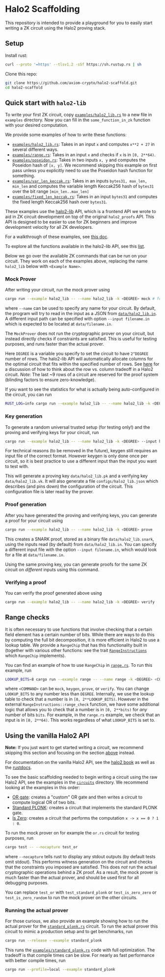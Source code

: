 # Halo2 Scaffolding

This repository is intended to provide a playground for you to easily start writing a ZK circuit using the Halo2 proving stack.

## Setup

Install rust:

```bash
curl --proto '=https' --tlsv1.2 -sSf https://sh.rustup.rs | sh
```

Clone this repo:

```bash
git clone https://github.com/axiom-crypto/halo2-scaffold.git
cd halo2-scaffold
```

## Quick start with `halo2-lib`

To write your first ZK circuit, copy [`examples/halo2_lib.rs`](examples/halo2_lib.rs) to a new file in `examples` directory. Now you can fill in the `some_function_in_zk` function with your desired computation.

We provide some examples of how to write these functions:

- [`examples/halo2_lib.rs`](examples/halo2_lib.rs): Takes in an input `x` and computes `x**2 + 27` in several different ways.
- [`examples/range.rs`](examples/range.rs): Takes in an input `x` and checks if `x` is in `[0, 2**64)`.
- [`examples/poseidon.rs`](examples/poseidon.rs): Takes in two inputs `x, y` and computes the Poseidon hash of `[x, y]`. We recommend skipping this example on first pass unless you explicitly need to use the Poseidon hash function for something.
- [`examples/var_len_keccak.rs`](examples/var_len_keccak.rs): Takes in an inputs `bytes31, max_len, min_len` and computes the variable length Keccak256 hash of `bytes31` over the bit range `[min_len..max_len]`
- [`examples/fixed_len_keccak.rs`](examples/fixed_len_keccak.rs): Takes in an input `bytes31` and computes the fixed length Keccak256 hash over `bytes31`.

These examples use the [halo2-lib](https://github.com/axiom-crypto/halo2-lib/tree/axiom-dev-0301) API, which is a frontend API we wrote to aid in ZK circuit development on top of the original `halo2_proofs` API. This API is designed to be easier to use for ZK beginners and improve development velocity for all ZK developers.

For a walkthrough of these examples, see [this doc](https://docs.axiom.xyz/~/changes/ztIYKznQAmn202AIDFuO/zero-knowledge-proofs/getting-started-with-halo2).

To explore all the functions available in the halo2-lib API, see this [list](https://docs.axiom.xyz/~/changes/ztIYKznQAmn202AIDFuO/zero-knowledge-proofs/getting-started-with-halo2#available-api-functions).

Below we go over the available ZK commands that can be run on your circuit. They work on each of the examples above, replacing the name `halo2_lib` below with `<Example Name>`.

### Mock Prover

After writing your circuit, run the mock prover using

```bash
cargo run --example halo2_lib -- --name halo2_lib -k <DEGREE> mock # for example, DEGREE=8
```

where `--name` can be used to specify any name for your circuit. By default, the program will try to read in the input as a JSON from [`data/halo2_lib.in`](data/halo2_lib.in). A different input path can be specified with option `--input filename.in` which is expected to be located at `data/filename.in`.

The `MockProver` does not run the cryptographic prover on your circuit, but instead directly checks if constraints are satisfied. This is useful for testing purposes, and runs faster than the actual prover.

Here `DEGREE` is a variable you specify to set the circuit to have `2^DEGREE` number of rows. The halo2-lib API will automatically allocate columns for the optimal circuit that fits within the specified number of rows. See [here](https://docs.axiom.xyz/zero-knowledge-proofs/getting-started-with-halo2#cost-modeling) for a discussion of how to think about the row vs. column tradeoff in a Halo2 circuit. _Note:_ The last ~9 rows of a circuit are reserved for the proof system (blinding factors to ensure zero-knowledge).

If you want to see the statistics for what is actually being auto-configured in the circuit, you can run

```bash
RUST_LOG=info cargo run --example halo2_lib -- --name halo2_lib -k <DEGREE> mock
```

### Key generation

To generate a random universal trusted setup (for testing only!) and the proving and verifying keys for your circuit, run

```bash
cargo run --example halo2_lib -- --name halo2_lib -k <DEGREE> --input halo2_lib.0.in keygen
```

For technical reasons (to be removed in the future), keygen still requires an input file of the correct format. However keygen is only done once per circuit, so it is best practice to use a different input than the input you want to test with.

This will generate a proving key `data/halo2_lib.pk` and a verifying key `data/halo2_lib.vk`. It will also generate a file `configs/halo2_lib.json` which describes (and pins down) the configuration of the circuit. This configuration file is later read by the prover.

### Proof generation

After you have generated the proving and verifying keys, you can generate a proof for your circuit using

```bash
cargo run --example halo2_lib -- --name halo2_lib -k <DEGREE> prove
```

This creates a SNARK proof, stored as a binary file `data/halo2_lib.snark`, using the inputs read (by default) from `data/halo2_lib.in`. You can specify a different input file with the option `--input filename.in`, which would look for a file at `data/filename.in`.

Using the same proving key, you can generate proofs for the same ZK circuit on _different_ inputs using this command.

### Verifying a proof

You can verify the proof generated above using

```bash
cargo run --example halo2_lib -- --name halo2_lib -k <DEGREE> verify
```

## Range checks

It is often necessary to use functions that involve checking that a certain field element has a certain number of bits. While there are ways to do this by computing the full bit decomposition, it is more efficient in Halo2 to use a lookup table. We provide a `RangeChip` that has this functionality built in (together with various other functions: see the trait [`RangeInstructions`](https://axiom-crypto.github.io/halo2-lib/halo2_base/gates/range/trait.RangeInstructions.html) which `RangeChip` implements).

You can find an example of how to use `RangeChip` in [`range.rs`](examples/range.rs). To run this example, run

```bash
LOOKUP_BITS=8 cargo run --example range -- --name range -k <DEGREE> <COMMAND>
```

where `<COMMAND>` can be `mock`, `keygen`, `prove`, or `verify`.
You can change `LOOKUP_BITS` to any number less than `DEGREE`. Internally, we use the lookup table to check that a number is in `[0, 2**LOOKUP_BITS)`. However in the external `RangeInstructions::range_check` function, we have some additional logic that allows you to check that a number is in `[0, 2**bits)` for _any_ number of bits `bits`. For example, in the `range.rs` example, we check that an input is in `[0, 2**64)`. This works regardless of what `LOOKUP_BITS` is set to.

## Using the vanilla Halo2 API

**Note:** If you just want to get started writing a circuit, we recommend skipping this section and focusing on the section [above](#quick-start-with-halo2-lib) instead.

For documentation on the vanilla Halo2 API, see the [halo2 book](https://zcash.github.io/halo2/index.html) as well as the [rustdocs](https://axiom-crypto.github.io/halo2/halo2_proofs/).

To see the basic scaffolding needed to begin writing a circuit using the raw Halo2 API, see the examples in the [`circuits`](src/circuits/) directory. We recommend looking at the examples in this order:

- [OR gate](src/circuits/or.rs): creates a "custom" OR gate and then writes a circuit to compute logical OR of two bits.
- [Standard PLONK](src/circuits/standard_plonk.rs): creates a circuit that implements the standard PLONK gate.
- [Is Zero](src/circuits/is_zero.rs): creates a circuit that performs the computation `x -> x == 0 ? 1 : 0`.

To run the mock prover on for example the `or.rs` circuit for testing purposes, run

```bash
cargo test -- --nocapture test_or
```

where `--nocapture` tells rust to display any stdout outputs (by default tests omit stdout).
This performs witness generation on the circuit and checks that the constraints you imposed are satisfied. This does _not_ run the actual cryptographic operations behind a ZK proof. As a result, the mock prover is much faster than the actual prover, and should be used first for all debugging purposes.

You can replace `test_or` with `test_standard_plonk` or `test_is_zero_zero` or `test_is_zero_random` to run the mock prover on the other circuits.

### Running the actual prover

For those curious, we also provide an example showing how to run the actual prover for the [`standard_plonk.rs`](src/circuits/standard_plonk.rs) circuit.
To run the actual prover this circuit to mimic a production setup and to get benchmarks, run

```bash
cargo run --release --example standard_plonk
```

This runs the [`examples/standard_plonk.rs`](examples/standard_plonk.rs) code with full optimization. The tradeoff is that compile times can be
slow. For nearly as fast performance with better compile times, run

```bash
cargo run --profile=local --example standard_plonk
```
